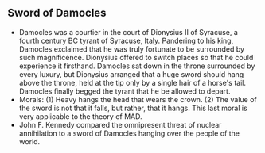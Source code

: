 Sword of Damocles
-----------------

* Damocles was a courtier in the court of Dionysius II of Syracuse, a fourth century BC tyrant of Syracuse, Italy. Pandering to his king, Damocles exclaimed that he was truly fortunate to be surrounded by such magnificence. Dionysius offered to switch places so that he could experience it firsthand. Damocles sat down in the throne surrounded by every luxury, but Dionysius arranged that a huge sword should hang above the throne, held at the tip only by a single hair of a horse's tail. Damocles finally begged the tyrant that he be allowed to depart.
* Morals: (1) Heavy hangs the head that wears the crown. (2) The value of the sword is not that it falls, but rather, that it hangs. This last moral is very applicable to the theory of MAD.
* John F. Kennedy compared the omnipresent threat of nuclear annihilation to a sword of Damocles hanging over the people of the world.
